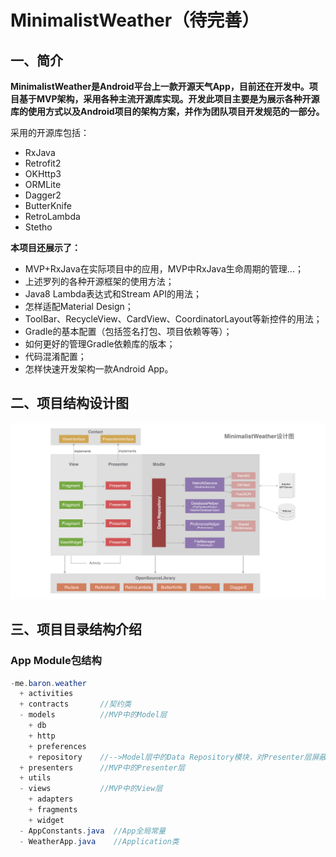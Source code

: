 # MinimalistWeather（待完善）


## 一、简介

**MinimalistWeather是Android平台上一款开源天气App，目前还在开发中。项目基于MVP架构，采用各种主流开源库实现。开发此项目主要是为展示各种开源库的使用方式以及Android项目的架构方案，并作为团队项目开发规范的一部分。**

采用的开源库包括：

* RxJava
* Retrofit2
* OKHttp3
* ORMLite
* Dagger2
* ButterKnife
* RetroLambda
* Stetho

**本项目还展示了：**

* MVP+RxJava在实际项目中的应用，MVP中RxJava生命周期的管理...；
* 上述罗列的各种开源框架的使用方法；
* Java8 Lambda表达式和Stream API的用法；
* 怎样适配Material Design；
* ToolBar、RecycleView、CardView、CoordinatorLayout等新控件的用法；
* Gradle的基本配置（包括签名打包、项目依赖等等）；
* 如何更好的管理Gradle依赖库的版本；
* 代码混淆配置；
* 怎样快速开发架构一款Android App。

## 二、项目结构设计图

![架构设计图](framework_minimalist_weather.png)

## 三、项目目录结构介绍

### App Module包结构

```Java
-me.baron.weather
  + activities
  + contracts       //契约类
  - models          //MVP中的Model层
    + db
    + http
    + preferences
    + repository    //-->Model层中的Data Repository模块，对Presenter层屏蔽数据来源和细节，并将Model成中的数据包装成Rx Observer
  + presenters      //MVP中的Presenter层
  + utils
  - views           //MVP中的View层
    + adapters
    + fragments
    + widget
  - AppConstants.java  //App全局常量
  - WeatherApp.java    //Application类
```

